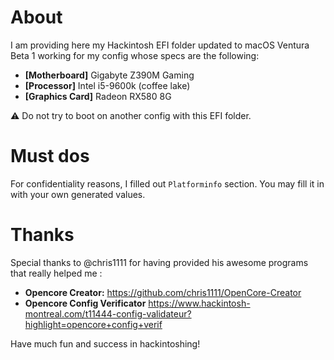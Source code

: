 # About
I am providing here my Hackintosh EFI folder updated to macOS Ventura Beta 1 working for my config whose specs are the following:
- **[Motherboard]** Gigabyte Z390M Gaming
- **[Processor]** Intel i5-9600k (coffee lake)
- **[Graphics Card]** Radeon RX580 8G

⚠️ Do not try to boot on another config with this EFI folder.

# Must dos
For confidentiality reasons, I filled out `Platforminfo` section. You may fill it in with your own generated values.

# Thanks
Special thanks to @chris1111 for having provided his awesome programs that really helped me :
- **Opencore Creator:** https://github.com/chris1111/OpenCore-Creator
- **Opencore Config Verificator** https://www.hackintosh-montreal.com/t11444-config-validateur?highlight=opencore+config+verif

Have much fun and success in hackintoshing!

